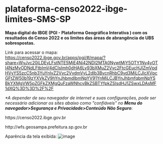 # plataforma-censo2022-ibge-limites-SMS-SP
<strong>Mapa digital do IBGE (PGI - Plataforma Geográfica Interativa ) com os resultados do Censo 2022 e os limites das áreas de abrangência de UBS sobrespostas.</strong>

Link para acessar o mapa: https://censo2022.ibge.gov.br/apps/pgi/#/mapa/?share=WyJvc20iLDEyLFstNTE5MjE4Ni42NDI2MTA0NywtMjY5OTY1Ny4yOTI4NzMyODNdLFtbImV4dCIsImh0dHA6Ly93bXMuZ2Vvc2FtcGEucHJlZmVpdHVyYS5zcC5nb3YuYnIvZ2Vvc2VydmVyL2dlb3BvcnRhbC9vd3MiLCJlcXVpcGFtZW50b19zYXVkZV9hYnJhbmdlbmNpYV91YnMiLCJBYnJhbmfqbmNpYSBkYXMgVW5pZGFkZXMgQuFzaWNhcyBkZSBTYfpkZSIsdHJ1ZSwxLDAsMF1dXQ%3D%3D%2F%2F

<i>*A depender de seu navegador de internet e suas configurações, pode ser necessário adicionar os sites abaixo como "confiáveis" no <b>Menu do navegador>Segurança e Privacidade>Conteúdo Não Seguro</b></i>: 

<p>https://censo2022.ibge.gov.br</p>
http://wfs.geosampa.prefeitura.sp.gov.br</p>

Aparência da tela exibida:
![image](https://github.com/gisa-ceinfo-sms-sp/plataforma-censo2022-ibge-limites-SMS-SP/assets/75272641/b02b1dc7-8fe6-4555-9ee4-15232d0136c6)
